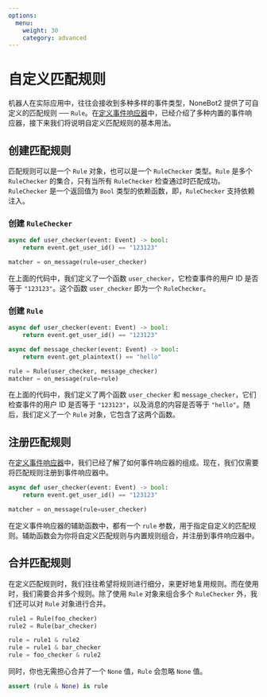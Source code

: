 ```yaml
---
options:
  menu:
    weight: 30
    category: advanced
---
```


# 自定义匹配规则

机器人在实际应用中，往往会接收到多种多样的事件类型，NoneBot2 提供了可自定义的匹配规则 ── `Rule`。在[定义事件响应器](../tutorial/plugin/create-matcher.md#创建事件响应器)中，已经介绍了多种内置的事件响应器，接下来我们将说明自定义匹配规则的基本用法。

## 创建匹配规则

匹配规则可以是一个 `Rule` 对象，也可以是一个 `RuleChecker` 类型。`Rule` 是多个 `RuleChecker` 的集合，只有当所有 `RuleChecker` 检查通过时匹配成功。`RuleChecker` 是一个返回值为 `Bool` 类型的依赖函数，即，`RuleChecker` 支持依赖注入。

### 创建 `RuleChecker`

```python {1-2}
async def user_checker(event: Event) -> bool:
    return event.get_user_id() == "123123"

matcher = on_message(rule=user_checker)
```

在上面的代码中，我们定义了一个函数 `user_checker`，它检查事件的用户 ID 是否等于 `"123123"`。这个函数 `user_checker` 即为一个 `RuleChecker`。

### 创建 `Rule`

```python {1-2,4-5,7}
async def user_checker(event: Event) -> bool:
    return event.get_user_id() == "123123"

async def message_checker(event: Event) -> bool:
    return event.get_plaintext() == "hello"

rule = Rule(user_checker, message_checker)
matcher = on_message(rule=rule)
```

在上面的代码中，我们定义了两个函数 `user_checker` 和 `message_checker`，它们检查事件的用户 ID 是否等于 `"123123"`，以及消息的内容是否等于 `"hello"`。随后，我们定义了一个 `Rule` 对象，它包含了这两个函数。

## 注册匹配规则

在[定义事件响应器](../tutorial/plugin/create-matcher.md#创建事件响应器)中，我们已经了解了如何事件响应器的组成。现在，我们仅需要将匹配规则注册到事件响应器中。

```python {4}
async def user_checker(event: Event) -> bool:
    return event.get_user_id() == "123123"

matcher = on_message(rule=user_checker)
```

在定义事件响应器的辅助函数中，都有一个 `rule` 参数，用于指定自定义的匹配规则。辅助函数会为你将自定义匹配规则与内置规则组合，并注册到事件响应器中。

## 合并匹配规则

在定义匹配规则时，我们往往希望将规则进行细分，来更好地复用规则。而在使用时，我们需要合并多个规则。除了使用 `Rule` 对象来组合多个 `RuleChecker` 外，我们还可以对 `Rule` 对象进行合并。

```python {4-6}
rule1 = Rule(foo_checker)
rule2 = Rule(bar_checker)

rule = rule1 & rule2
rule = rule1 & bar_checker
rule = foo_checker & rule2
```

同时，你也无需担心合并了一个 `None` 值，`Rule` 会忽略 `None` 值。

```python
assert (rule & None) is rule
```
